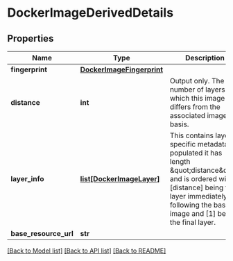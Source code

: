 # DockerImageDerivedDetails

## Properties
Name | Type | Description | Notes
------------ | ------------- | ------------- | -------------
**fingerprint** | [**DockerImageFingerprint**](DockerImageFingerprint.md) |  | [optional] 
**distance** | **int** | Output only. The number of layers by which this image differs from the associated image basis. | [optional] 
**layer_info** | [**list[DockerImageLayer]**](DockerImageLayer.md) | This contains layer-specific metadata, if populated it has length \&quot;distance\&quot; and is ordered with [distance] being the layer immediately following the base image and [1] being the final layer. | [optional] 
**base_resource_url** | **str** |  | [optional] 

[[Back to Model list]](../README.md#documentation-for-models) [[Back to API list]](../README.md#documentation-for-api-endpoints) [[Back to README]](../README.md)


